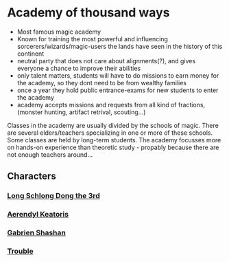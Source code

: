 # Academy of thousand ways

- Most famous magic academy
- Known for training the most powerful and influencing sorcerers/wizards/magic-users the lands have seen in the history of this continent
- neutral party that does not care about alignments(?), and gives everyone a chance to improve their abilities
- only talent matters, students will have to do missions to earn money for the academy, so they dont need to be from wealthy families
- once a year they hold public entrance-exams for new students to enter the academy
- academy accepts missions and requests from all kind of fractions, (monster hunting, artifact retrival, scouting...)

Classes in the academy are usually divided by the schools of magic.
There are several elders/teachers specializing in one or more of these schools.
Some classes are held by long-term students.
The academy focusses more on hands-on experience than theoretic study - propably because there are not enough teachers around...

## Characters
### [Long Schlong Dong the 3rd](long.md)
### [Aerendyl Keatoris](aerendyl.md)
### [Gabrien Shashan](gabrien.md)
### [Trouble](trouble.md)